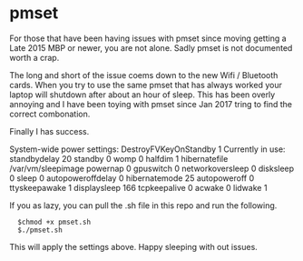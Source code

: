 # pmset

For those that have been having issues with pmset since moving getting a Late 2015 MBP or newer, you are not alone. Sadly pmset is not documented worth a crap. 

The long and short of the issue coems down to the new Wifi / Bluetooth cards. When you try to use the same pmset that has always worked your laptop will shutdown after about an hour of sleep. This has been overly annoying and I have been toying with pmset since Jan 2017 tring to find the correct combonation. 

Finally I has success. 

System-wide power settings:
 DestroyFVKeyOnStandby		1
Currently in use:
 standbydelay         20
 standby              0
 womp                 0
 halfdim              1
 hibernatefile        /var/vm/sleepimage
 powernap             0
 gpuswitch            0
 networkoversleep     0
 disksleep            0
 sleep                0
 autopoweroffdelay    0
 hibernatemode        25
 autopoweroff         0
 ttyskeepawake        1
 displaysleep         166
 tcpkeepalive         0
 acwake               0
 lidwake              1
 
 If you as lazy, you can pull the .sh file in this repo and run the following.
 
      $chmod +x pmset.sh
      $./pmset.sh
      
This will apply the settings above. Happy sleeping with out issues. 
